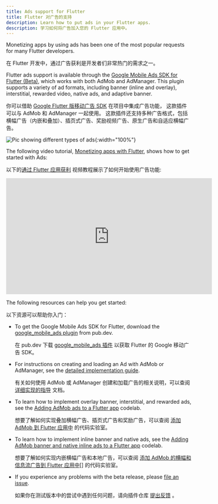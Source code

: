 ```yaml
---
title: Ads support for Flutter
title: Flutter 对广告的支持
description: Learn how to put ads in your Flutter apps.
description: 学习如何将广告加入您的 Flutter 应用中。
---
```


Monetizing apps by using ads has been one of
the most popular requests for many Flutter developers.

在 Flutter 开发中，通过广告获利是开发者们非常热门的需求之一。

Flutter ads support is available through the
[Google Mobile Ads SDK for Flutter (Beta)][plugin],
which works with both AdMob and AdManager.
This plugin supports a variety of ad formats,
including banner (inline and overlay),
interstitial, rewarded video, native ads,
and adaptive banner.

你可以借助 [Google Flutter 版移动广告 SDK][plugin] 在项目中集成广告功能，
这款插件可以与 AdMob 和 AdManager 一起使用。
这款插件还支持多种广告格式，包括横幅广告（内嵌和叠加）、插页式广告、奖励视频广告、原生广告和自适应横幅广告。

![Pic showing different types of ads]({{site.url}}/assets/images/ads/GoogleMobileAdTypes.png){:width="100%"}

The following video tutorial,
[Monetizing apps with Flutter][],
shows how to get started with Ads:

以下的[通过 Flutter 应用获利][Monetizing apps with Flutter]
视频教程展示了如何开始使用广告功能:

<iframe width="560" height="315" src="https://player.bilibili.com/player.html?aid=289460171&bvid=BV1Vf4y147Er&cid=305747760&page=1" frameborder="0" allow="accelerometer; autoplay; clipboard-write; encrypted-media; gyroscope; picture-in-picture" allowfullscreen></iframe><br>

The following resources can help you get started:

以下资源可以帮助你入门：

* To get the Google Mobile Ads SDK for Flutter,
  download the [google_mobile_ads plugin][plugin] from pub.dev.

  在 pub.dev 下载 [google_mobile_ads 插件][plugin] 以获取 Flutter 的 Google 移动广告 SDK。

* For instructions on creating and loading an Ad with
  AdMob or AdManager, see the [detailed implementation guide][].

  有关如何使用 AdMob 或 AdManager 创建和加载广告的相关说明，可以查阅
  [详细实现的指导][detailed implementation guide] 文档。

* To learn how to implement overlay banner,
  interstitial, and rewarded ads, see the
  [Adding AdMob ads to a Flutter app][] codelab.

  想要了解如何实现叠加横幅广告、插页式广告和奖励广告，可以查阅
  [添加 AdMob 到 Flutter 应用中][Adding AdMob ads to a Flutter app] 的代码实验室。

* To learn how to implement inline banner
  and native ads, see the [Adding AdMob banner
  and native inline ads to a Flutter app][] codelab.

  想要了解如何实现内嵌横幅广告和本地广告，可以查阅
  [添加 AdMob 的横幅和信息流广告到 Flutter 应用中][
  Adding AdMob banner and native inline ads to a Flutter app][]
  的代码实验室。

* If you experience any problems with the beta release,
  please [file an issue][].

  如果你在测试版本中的尝试中遇到任何问题，请向插件仓库 [提出反馈][file an issue] 。

[Adding AdMob Ads to a Flutter app]: {{site.codelabs}}/codelabs/admob-ads-in-flutter#0
[Adding AdMob banner and native inline ads to a Flutter app]: {{site.codelabs}}/codelabs/admob-inline-ads-in-flutter
[detailed implementation guide]: {{site.developers}}/admob/flutter
[file an issue]: {{site.github}}/googleads/googleads-mobile-flutter/issues
[Monetizing apps with Flutter]: {{site.youtube-site}}/watch?v=m0d_pbgeeG8&feature=youtu.be
[plugin]: {{site.pub-pkg}}/google_mobile_ads
